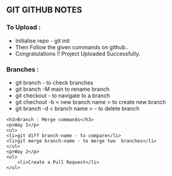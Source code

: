    <h2>GIT GITHUB NOTES</h2>
   <div>
    <h3>To Upload :</h3>
    <ul>
        <li>Initialise repo - git init</li>
        <li>Then Follow the given commands on github..</li>
        <li>Congratulations !! Project Uploaded Successfully.</li>
    </ul>
    <h3>Branches :</h3>
    <ul>
        <li>git branch - to check branches</li>
        <li>git branch -M main to rename branch </li>
        <li>git checkout <branchname> -  to navigate to a branch</li>
            <li>git chechout -b < new branch name > to create new branch</li>
            <li>git branch -d < branch name > - to delete branch</li>
    </ul>

    <h3>Branch : Merge commands</h3>
    <p>Way 1</p>
    <ul>
    <li>git diff branch-name - to compare</li>
    <li>git merge branch-name - to merge two  branches</li>
    </ul>
    <p>Way 2</p>
    <ul>
        <li>Create a Pull Request</li>
    </ul>
   </div>